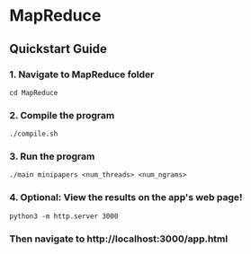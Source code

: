 # MapReduce

## Quickstart Guide

### 1. Navigate to MapReduce folder
```
cd MapReduce
```
### 2. Compile the program 
```
./compile.sh
```
### 3. Run the program 
```
./main minipapers <num_threads> <num_ngrams>
```
### 4. Optional: View the results on the app's web page!
```
python3 -m http.server 3000
```
### Then navigate to http://localhost:3000/app.html

